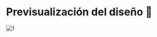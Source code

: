 # Previsualización del diseño 🌈
![1](https://github.com/user-attachments/assets/54da5e98-bc33-4c92-9834-0a2a68b947ac)
